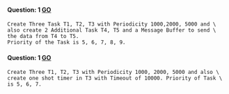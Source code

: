 #### Question: 1 [GO](../resource/Q1/main/Task.c)
    Create Three Task T1, T2, T3 with Periodicity 1000,2000, 5000 and \
    also create 2 Additional Task T4, T5 and a Message Buffer to send \
    the data from T4 to T5.
    Priority of the Task is 5, 6, 7, 8, 9.

#### Question: 1 [GO](../Q2/main/Task.c)
    Create Three T1, T2, T3 with Periodicity 1000, 2000, 5000 and also \
    create one shot timer in T3 with Timeout of 10000. Priority of Task \
    is 5, 6, 7.
